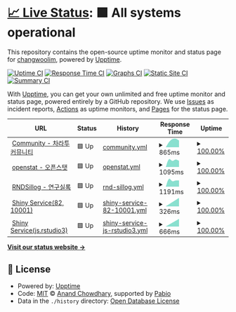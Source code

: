 # [📈 Live Status](https://ChangwooLim.github.io/zarathu-uptime-monitor): <!--live status--> **🟩 All systems operational**

This repository contains the open-source uptime monitor and status page for [changwoolim](https://ChangwooLim.github.io/zarathu-uptime-monitor), powered by [Upptime](https://github.com/upptime/upptime).

[![Uptime CI](https://github.com/ChangwooLim/zarathu-uptime-monitor/workflows/Uptime%20CI/badge.svg)](https://github.com/ChangwooLim/zarathu-uptime-monitor/actions?query=workflow%3A%22Uptime+CI%22)
[![Response Time CI](https://github.com/ChangwooLim/zarathu-uptime-monitor/workflows/Response%20Time%20CI/badge.svg)](https://github.com/ChangwooLim/zarathu-uptime-monitor/actions?query=workflow%3A%22Response+Time+CI%22)
[![Graphs CI](https://github.com/ChangwooLim/zarathu-uptime-monitor/workflows/Graphs%20CI/badge.svg)](https://github.com/ChangwooLim/zarathu-uptime-monitor/actions?query=workflow%3A%22Graphs+CI%22)
[![Static Site CI](https://github.com/ChangwooLim/zarathu-uptime-monitor/workflows/Static%20Site%20CI/badge.svg)](https://github.com/ChangwooLim/zarathu-uptime-monitor/actions?query=workflow%3A%22Static+Site+CI%22)
[![Summary CI](https://github.com/ChangwooLim/zarathu-uptime-monitor/workflows/Summary%20CI/badge.svg)](https://github.com/ChangwooLim/zarathu-uptime-monitor/actions?query=workflow%3A%22Summary+CI%22)

With [Upptime](https://upptime.js.org), you can get your own unlimited and free uptime monitor and status page, powered entirely by a GitHub repository. We use [Issues](https://github.com/ChangwooLim/zarathu-uptime-monitor/issues) as incident reports, [Actions](https://github.com/ChangwooLim/zarathu-uptime-monitor/actions) as uptime monitors, and [Pages](https://ChangwooLim.github.io/zarathu-uptime-monitor) for the status page.

<!--start: status pages-->
<!-- This summary is generated by Upptime (https://github.com/upptime/upptime) -->
<!-- Do not edit this manually, your changes will be overwritten -->
<!-- prettier-ignore -->
| URL | Status | History | Response Time | Uptime |
| --- | ------ | ------- | ------------- | ------ |
| <img alt="" src="https://icons.duckduckgo.com/ip3/community.zarathu.com.ico" height="13"> [Community - 차라투 커뮤니티](https://community.zarathu.com) | 🟩 Up | [community.yml](https://github.com/ChangwooLim/zarathu-uptime-monitor/commits/HEAD/history/community.yml) | <details><summary><img alt="Response time graph" src="./graphs/community/response-time-week.png" height="20"> 865ms</summary><br><a href="https://ChangwooLim.github.io/zarathu-uptime-monitor/history/community"><img alt="Response time 865" src="https://img.shields.io/endpoint?url=https%3A%2F%2Fraw.githubusercontent.com%2FChangwooLim%2Fzarathu-uptime-monitor%2FHEAD%2Fapi%2Fcommunity%2Fresponse-time.json"></a><br><a href="https://ChangwooLim.github.io/zarathu-uptime-monitor/history/community"><img alt="24-hour response time 865" src="https://img.shields.io/endpoint?url=https%3A%2F%2Fraw.githubusercontent.com%2FChangwooLim%2Fzarathu-uptime-monitor%2FHEAD%2Fapi%2Fcommunity%2Fresponse-time-day.json"></a><br><a href="https://ChangwooLim.github.io/zarathu-uptime-monitor/history/community"><img alt="7-day response time 865" src="https://img.shields.io/endpoint?url=https%3A%2F%2Fraw.githubusercontent.com%2FChangwooLim%2Fzarathu-uptime-monitor%2FHEAD%2Fapi%2Fcommunity%2Fresponse-time-week.json"></a><br><a href="https://ChangwooLim.github.io/zarathu-uptime-monitor/history/community"><img alt="30-day response time 865" src="https://img.shields.io/endpoint?url=https%3A%2F%2Fraw.githubusercontent.com%2FChangwooLim%2Fzarathu-uptime-monitor%2FHEAD%2Fapi%2Fcommunity%2Fresponse-time-month.json"></a><br><a href="https://ChangwooLim.github.io/zarathu-uptime-monitor/history/community"><img alt="1-year response time 865" src="https://img.shields.io/endpoint?url=https%3A%2F%2Fraw.githubusercontent.com%2FChangwooLim%2Fzarathu-uptime-monitor%2FHEAD%2Fapi%2Fcommunity%2Fresponse-time-year.json"></a></details> | <details><summary><a href="https://ChangwooLim.github.io/zarathu-uptime-monitor/history/community">100.00%</a></summary><a href="https://ChangwooLim.github.io/zarathu-uptime-monitor/history/community"><img alt="All-time uptime 100.00%" src="https://img.shields.io/endpoint?url=https%3A%2F%2Fraw.githubusercontent.com%2FChangwooLim%2Fzarathu-uptime-monitor%2FHEAD%2Fapi%2Fcommunity%2Fuptime.json"></a><br><a href="https://ChangwooLim.github.io/zarathu-uptime-monitor/history/community"><img alt="24-hour uptime 100.00%" src="https://img.shields.io/endpoint?url=https%3A%2F%2Fraw.githubusercontent.com%2FChangwooLim%2Fzarathu-uptime-monitor%2FHEAD%2Fapi%2Fcommunity%2Fuptime-day.json"></a><br><a href="https://ChangwooLim.github.io/zarathu-uptime-monitor/history/community"><img alt="7-day uptime 100.00%" src="https://img.shields.io/endpoint?url=https%3A%2F%2Fraw.githubusercontent.com%2FChangwooLim%2Fzarathu-uptime-monitor%2FHEAD%2Fapi%2Fcommunity%2Fuptime-week.json"></a><br><a href="https://ChangwooLim.github.io/zarathu-uptime-monitor/history/community"><img alt="30-day uptime 100.00%" src="https://img.shields.io/endpoint?url=https%3A%2F%2Fraw.githubusercontent.com%2FChangwooLim%2Fzarathu-uptime-monitor%2FHEAD%2Fapi%2Fcommunity%2Fuptime-month.json"></a><br><a href="https://ChangwooLim.github.io/zarathu-uptime-monitor/history/community"><img alt="1-year uptime 100.00%" src="https://img.shields.io/endpoint?url=https%3A%2F%2Fraw.githubusercontent.com%2FChangwooLim%2Fzarathu-uptime-monitor%2FHEAD%2Fapi%2Fcommunity%2Fuptime-year.json"></a></details>
| <img alt="" src="https://icons.duckduckgo.com/ip3/openstat.ai.ico" height="13"> [openstat - 오픈스탯](https://openstat.ai) | 🟩 Up | [openstat.yml](https://github.com/ChangwooLim/zarathu-uptime-monitor/commits/HEAD/history/openstat.yml) | <details><summary><img alt="Response time graph" src="./graphs/openstat/response-time-week.png" height="20"> 1095ms</summary><br><a href="https://ChangwooLim.github.io/zarathu-uptime-monitor/history/openstat"><img alt="Response time 1095" src="https://img.shields.io/endpoint?url=https%3A%2F%2Fraw.githubusercontent.com%2FChangwooLim%2Fzarathu-uptime-monitor%2FHEAD%2Fapi%2Fopenstat%2Fresponse-time.json"></a><br><a href="https://ChangwooLim.github.io/zarathu-uptime-monitor/history/openstat"><img alt="24-hour response time 1095" src="https://img.shields.io/endpoint?url=https%3A%2F%2Fraw.githubusercontent.com%2FChangwooLim%2Fzarathu-uptime-monitor%2FHEAD%2Fapi%2Fopenstat%2Fresponse-time-day.json"></a><br><a href="https://ChangwooLim.github.io/zarathu-uptime-monitor/history/openstat"><img alt="7-day response time 1095" src="https://img.shields.io/endpoint?url=https%3A%2F%2Fraw.githubusercontent.com%2FChangwooLim%2Fzarathu-uptime-monitor%2FHEAD%2Fapi%2Fopenstat%2Fresponse-time-week.json"></a><br><a href="https://ChangwooLim.github.io/zarathu-uptime-monitor/history/openstat"><img alt="30-day response time 1095" src="https://img.shields.io/endpoint?url=https%3A%2F%2Fraw.githubusercontent.com%2FChangwooLim%2Fzarathu-uptime-monitor%2FHEAD%2Fapi%2Fopenstat%2Fresponse-time-month.json"></a><br><a href="https://ChangwooLim.github.io/zarathu-uptime-monitor/history/openstat"><img alt="1-year response time 1095" src="https://img.shields.io/endpoint?url=https%3A%2F%2Fraw.githubusercontent.com%2FChangwooLim%2Fzarathu-uptime-monitor%2FHEAD%2Fapi%2Fopenstat%2Fresponse-time-year.json"></a></details> | <details><summary><a href="https://ChangwooLim.github.io/zarathu-uptime-monitor/history/openstat">100.00%</a></summary><a href="https://ChangwooLim.github.io/zarathu-uptime-monitor/history/openstat"><img alt="All-time uptime 100.00%" src="https://img.shields.io/endpoint?url=https%3A%2F%2Fraw.githubusercontent.com%2FChangwooLim%2Fzarathu-uptime-monitor%2FHEAD%2Fapi%2Fopenstat%2Fuptime.json"></a><br><a href="https://ChangwooLim.github.io/zarathu-uptime-monitor/history/openstat"><img alt="24-hour uptime 100.00%" src="https://img.shields.io/endpoint?url=https%3A%2F%2Fraw.githubusercontent.com%2FChangwooLim%2Fzarathu-uptime-monitor%2FHEAD%2Fapi%2Fopenstat%2Fuptime-day.json"></a><br><a href="https://ChangwooLim.github.io/zarathu-uptime-monitor/history/openstat"><img alt="7-day uptime 100.00%" src="https://img.shields.io/endpoint?url=https%3A%2F%2Fraw.githubusercontent.com%2FChangwooLim%2Fzarathu-uptime-monitor%2FHEAD%2Fapi%2Fopenstat%2Fuptime-week.json"></a><br><a href="https://ChangwooLim.github.io/zarathu-uptime-monitor/history/openstat"><img alt="30-day uptime 100.00%" src="https://img.shields.io/endpoint?url=https%3A%2F%2Fraw.githubusercontent.com%2FChangwooLim%2Fzarathu-uptime-monitor%2FHEAD%2Fapi%2Fopenstat%2Fuptime-month.json"></a><br><a href="https://ChangwooLim.github.io/zarathu-uptime-monitor/history/openstat"><img alt="1-year uptime 100.00%" src="https://img.shields.io/endpoint?url=https%3A%2F%2Fraw.githubusercontent.com%2FChangwooLim%2Fzarathu-uptime-monitor%2FHEAD%2Fapi%2Fopenstat%2Fuptime-year.json"></a></details>
| <img alt="" src="https://icons.duckduckgo.com/ip3/rndsillog.com.ico" height="13"> [RNDSillog - 연구실록](https://rndsillog.com) | 🟩 Up | [rnd-sillog.yml](https://github.com/ChangwooLim/zarathu-uptime-monitor/commits/HEAD/history/rnd-sillog.yml) | <details><summary><img alt="Response time graph" src="./graphs/rnd-sillog/response-time-week.png" height="20"> 1191ms</summary><br><a href="https://ChangwooLim.github.io/zarathu-uptime-monitor/history/rnd-sillog"><img alt="Response time 1191" src="https://img.shields.io/endpoint?url=https%3A%2F%2Fraw.githubusercontent.com%2FChangwooLim%2Fzarathu-uptime-monitor%2FHEAD%2Fapi%2Frnd-sillog%2Fresponse-time.json"></a><br><a href="https://ChangwooLim.github.io/zarathu-uptime-monitor/history/rnd-sillog"><img alt="24-hour response time 1191" src="https://img.shields.io/endpoint?url=https%3A%2F%2Fraw.githubusercontent.com%2FChangwooLim%2Fzarathu-uptime-monitor%2FHEAD%2Fapi%2Frnd-sillog%2Fresponse-time-day.json"></a><br><a href="https://ChangwooLim.github.io/zarathu-uptime-monitor/history/rnd-sillog"><img alt="7-day response time 1191" src="https://img.shields.io/endpoint?url=https%3A%2F%2Fraw.githubusercontent.com%2FChangwooLim%2Fzarathu-uptime-monitor%2FHEAD%2Fapi%2Frnd-sillog%2Fresponse-time-week.json"></a><br><a href="https://ChangwooLim.github.io/zarathu-uptime-monitor/history/rnd-sillog"><img alt="30-day response time 1191" src="https://img.shields.io/endpoint?url=https%3A%2F%2Fraw.githubusercontent.com%2FChangwooLim%2Fzarathu-uptime-monitor%2FHEAD%2Fapi%2Frnd-sillog%2Fresponse-time-month.json"></a><br><a href="https://ChangwooLim.github.io/zarathu-uptime-monitor/history/rnd-sillog"><img alt="1-year response time 1191" src="https://img.shields.io/endpoint?url=https%3A%2F%2Fraw.githubusercontent.com%2FChangwooLim%2Fzarathu-uptime-monitor%2FHEAD%2Fapi%2Frnd-sillog%2Fresponse-time-year.json"></a></details> | <details><summary><a href="https://ChangwooLim.github.io/zarathu-uptime-monitor/history/rnd-sillog">100.00%</a></summary><a href="https://ChangwooLim.github.io/zarathu-uptime-monitor/history/rnd-sillog"><img alt="All-time uptime 100.00%" src="https://img.shields.io/endpoint?url=https%3A%2F%2Fraw.githubusercontent.com%2FChangwooLim%2Fzarathu-uptime-monitor%2FHEAD%2Fapi%2Frnd-sillog%2Fuptime.json"></a><br><a href="https://ChangwooLim.github.io/zarathu-uptime-monitor/history/rnd-sillog"><img alt="24-hour uptime 100.00%" src="https://img.shields.io/endpoint?url=https%3A%2F%2Fraw.githubusercontent.com%2FChangwooLim%2Fzarathu-uptime-monitor%2FHEAD%2Fapi%2Frnd-sillog%2Fuptime-day.json"></a><br><a href="https://ChangwooLim.github.io/zarathu-uptime-monitor/history/rnd-sillog"><img alt="7-day uptime 100.00%" src="https://img.shields.io/endpoint?url=https%3A%2F%2Fraw.githubusercontent.com%2FChangwooLim%2Fzarathu-uptime-monitor%2FHEAD%2Fapi%2Frnd-sillog%2Fuptime-week.json"></a><br><a href="https://ChangwooLim.github.io/zarathu-uptime-monitor/history/rnd-sillog"><img alt="30-day uptime 100.00%" src="https://img.shields.io/endpoint?url=https%3A%2F%2Fraw.githubusercontent.com%2FChangwooLim%2Fzarathu-uptime-monitor%2FHEAD%2Fapi%2Frnd-sillog%2Fuptime-month.json"></a><br><a href="https://ChangwooLim.github.io/zarathu-uptime-monitor/history/rnd-sillog"><img alt="1-year uptime 100.00%" src="https://img.shields.io/endpoint?url=https%3A%2F%2Fraw.githubusercontent.com%2FChangwooLim%2Fzarathu-uptime-monitor%2FHEAD%2Fapi%2Frnd-sillog%2Fuptime-year.json"></a></details>
| <img alt="" src="https://icons.duckduckgo.com/ip3/210.116.101.82.ico" height="13"> [Shiny Service(82, 10001)](http://210.116.101.82:10001) | 🟩 Up | [shiny-service-82-10001.yml](https://github.com/ChangwooLim/zarathu-uptime-monitor/commits/HEAD/history/shiny-service-82-10001.yml) | <details><summary><img alt="Response time graph" src="./graphs/shiny-service-82-10001/response-time-week.png" height="20"> 326ms</summary><br><a href="https://ChangwooLim.github.io/zarathu-uptime-monitor/history/shiny-service-82-10001"><img alt="Response time 326" src="https://img.shields.io/endpoint?url=https%3A%2F%2Fraw.githubusercontent.com%2FChangwooLim%2Fzarathu-uptime-monitor%2FHEAD%2Fapi%2Fshiny-service-82-10001%2Fresponse-time.json"></a><br><a href="https://ChangwooLim.github.io/zarathu-uptime-monitor/history/shiny-service-82-10001"><img alt="24-hour response time 326" src="https://img.shields.io/endpoint?url=https%3A%2F%2Fraw.githubusercontent.com%2FChangwooLim%2Fzarathu-uptime-monitor%2FHEAD%2Fapi%2Fshiny-service-82-10001%2Fresponse-time-day.json"></a><br><a href="https://ChangwooLim.github.io/zarathu-uptime-monitor/history/shiny-service-82-10001"><img alt="7-day response time 326" src="https://img.shields.io/endpoint?url=https%3A%2F%2Fraw.githubusercontent.com%2FChangwooLim%2Fzarathu-uptime-monitor%2FHEAD%2Fapi%2Fshiny-service-82-10001%2Fresponse-time-week.json"></a><br><a href="https://ChangwooLim.github.io/zarathu-uptime-monitor/history/shiny-service-82-10001"><img alt="30-day response time 326" src="https://img.shields.io/endpoint?url=https%3A%2F%2Fraw.githubusercontent.com%2FChangwooLim%2Fzarathu-uptime-monitor%2FHEAD%2Fapi%2Fshiny-service-82-10001%2Fresponse-time-month.json"></a><br><a href="https://ChangwooLim.github.io/zarathu-uptime-monitor/history/shiny-service-82-10001"><img alt="1-year response time 326" src="https://img.shields.io/endpoint?url=https%3A%2F%2Fraw.githubusercontent.com%2FChangwooLim%2Fzarathu-uptime-monitor%2FHEAD%2Fapi%2Fshiny-service-82-10001%2Fresponse-time-year.json"></a></details> | <details><summary><a href="https://ChangwooLim.github.io/zarathu-uptime-monitor/history/shiny-service-82-10001">100.00%</a></summary><a href="https://ChangwooLim.github.io/zarathu-uptime-monitor/history/shiny-service-82-10001"><img alt="All-time uptime 100.00%" src="https://img.shields.io/endpoint?url=https%3A%2F%2Fraw.githubusercontent.com%2FChangwooLim%2Fzarathu-uptime-monitor%2FHEAD%2Fapi%2Fshiny-service-82-10001%2Fuptime.json"></a><br><a href="https://ChangwooLim.github.io/zarathu-uptime-monitor/history/shiny-service-82-10001"><img alt="24-hour uptime 100.00%" src="https://img.shields.io/endpoint?url=https%3A%2F%2Fraw.githubusercontent.com%2FChangwooLim%2Fzarathu-uptime-monitor%2FHEAD%2Fapi%2Fshiny-service-82-10001%2Fuptime-day.json"></a><br><a href="https://ChangwooLim.github.io/zarathu-uptime-monitor/history/shiny-service-82-10001"><img alt="7-day uptime 100.00%" src="https://img.shields.io/endpoint?url=https%3A%2F%2Fraw.githubusercontent.com%2FChangwooLim%2Fzarathu-uptime-monitor%2FHEAD%2Fapi%2Fshiny-service-82-10001%2Fuptime-week.json"></a><br><a href="https://ChangwooLim.github.io/zarathu-uptime-monitor/history/shiny-service-82-10001"><img alt="30-day uptime 100.00%" src="https://img.shields.io/endpoint?url=https%3A%2F%2Fraw.githubusercontent.com%2FChangwooLim%2Fzarathu-uptime-monitor%2FHEAD%2Fapi%2Fshiny-service-82-10001%2Fuptime-month.json"></a><br><a href="https://ChangwooLim.github.io/zarathu-uptime-monitor/history/shiny-service-82-10001"><img alt="1-year uptime 100.00%" src="https://img.shields.io/endpoint?url=https%3A%2F%2Fraw.githubusercontent.com%2FChangwooLim%2Fzarathu-uptime-monitor%2FHEAD%2Fapi%2Fshiny-service-82-10001%2Fuptime-year.json"></a></details>
| <img alt="" src="https://icons.duckduckgo.com/ip3/js.rstudio3.zarathu.com.ico" height="13"> [Shiny Service(js.rstudio3)](https://js.rstudio3.zarathu.com/shiny/) | 🟩 Up | [shiny-service-js-rstudio3.yml](https://github.com/ChangwooLim/zarathu-uptime-monitor/commits/HEAD/history/shiny-service-js-rstudio3.yml) | <details><summary><img alt="Response time graph" src="./graphs/shiny-service-js-rstudio3/response-time-week.png" height="20"> 666ms</summary><br><a href="https://ChangwooLim.github.io/zarathu-uptime-monitor/history/shiny-service-js-rstudio3"><img alt="Response time 666" src="https://img.shields.io/endpoint?url=https%3A%2F%2Fraw.githubusercontent.com%2FChangwooLim%2Fzarathu-uptime-monitor%2FHEAD%2Fapi%2Fshiny-service-js-rstudio3%2Fresponse-time.json"></a><br><a href="https://ChangwooLim.github.io/zarathu-uptime-monitor/history/shiny-service-js-rstudio3"><img alt="24-hour response time 666" src="https://img.shields.io/endpoint?url=https%3A%2F%2Fraw.githubusercontent.com%2FChangwooLim%2Fzarathu-uptime-monitor%2FHEAD%2Fapi%2Fshiny-service-js-rstudio3%2Fresponse-time-day.json"></a><br><a href="https://ChangwooLim.github.io/zarathu-uptime-monitor/history/shiny-service-js-rstudio3"><img alt="7-day response time 666" src="https://img.shields.io/endpoint?url=https%3A%2F%2Fraw.githubusercontent.com%2FChangwooLim%2Fzarathu-uptime-monitor%2FHEAD%2Fapi%2Fshiny-service-js-rstudio3%2Fresponse-time-week.json"></a><br><a href="https://ChangwooLim.github.io/zarathu-uptime-monitor/history/shiny-service-js-rstudio3"><img alt="30-day response time 666" src="https://img.shields.io/endpoint?url=https%3A%2F%2Fraw.githubusercontent.com%2FChangwooLim%2Fzarathu-uptime-monitor%2FHEAD%2Fapi%2Fshiny-service-js-rstudio3%2Fresponse-time-month.json"></a><br><a href="https://ChangwooLim.github.io/zarathu-uptime-monitor/history/shiny-service-js-rstudio3"><img alt="1-year response time 666" src="https://img.shields.io/endpoint?url=https%3A%2F%2Fraw.githubusercontent.com%2FChangwooLim%2Fzarathu-uptime-monitor%2FHEAD%2Fapi%2Fshiny-service-js-rstudio3%2Fresponse-time-year.json"></a></details> | <details><summary><a href="https://ChangwooLim.github.io/zarathu-uptime-monitor/history/shiny-service-js-rstudio3">100.00%</a></summary><a href="https://ChangwooLim.github.io/zarathu-uptime-monitor/history/shiny-service-js-rstudio3"><img alt="All-time uptime 100.00%" src="https://img.shields.io/endpoint?url=https%3A%2F%2Fraw.githubusercontent.com%2FChangwooLim%2Fzarathu-uptime-monitor%2FHEAD%2Fapi%2Fshiny-service-js-rstudio3%2Fuptime.json"></a><br><a href="https://ChangwooLim.github.io/zarathu-uptime-monitor/history/shiny-service-js-rstudio3"><img alt="24-hour uptime 100.00%" src="https://img.shields.io/endpoint?url=https%3A%2F%2Fraw.githubusercontent.com%2FChangwooLim%2Fzarathu-uptime-monitor%2FHEAD%2Fapi%2Fshiny-service-js-rstudio3%2Fuptime-day.json"></a><br><a href="https://ChangwooLim.github.io/zarathu-uptime-monitor/history/shiny-service-js-rstudio3"><img alt="7-day uptime 100.00%" src="https://img.shields.io/endpoint?url=https%3A%2F%2Fraw.githubusercontent.com%2FChangwooLim%2Fzarathu-uptime-monitor%2FHEAD%2Fapi%2Fshiny-service-js-rstudio3%2Fuptime-week.json"></a><br><a href="https://ChangwooLim.github.io/zarathu-uptime-monitor/history/shiny-service-js-rstudio3"><img alt="30-day uptime 100.00%" src="https://img.shields.io/endpoint?url=https%3A%2F%2Fraw.githubusercontent.com%2FChangwooLim%2Fzarathu-uptime-monitor%2FHEAD%2Fapi%2Fshiny-service-js-rstudio3%2Fuptime-month.json"></a><br><a href="https://ChangwooLim.github.io/zarathu-uptime-monitor/history/shiny-service-js-rstudio3"><img alt="1-year uptime 100.00%" src="https://img.shields.io/endpoint?url=https%3A%2F%2Fraw.githubusercontent.com%2FChangwooLim%2Fzarathu-uptime-monitor%2FHEAD%2Fapi%2Fshiny-service-js-rstudio3%2Fuptime-year.json"></a></details>

<!--end: status pages-->

[**Visit our status website →**](https://ChangwooLim.github.io/zarathu-uptime-monitor)

## 📄 License

- Powered by: [Upptime](https://github.com/upptime/upptime)
- Code: [MIT](./LICENSE) © [Anand Chowdhary](https://anandchowdhary.com), supported by [Pabio](https://pabio.com)
- Data in the `./history` directory: [Open Database License](https://opendatacommons.org/licenses/odbl/1-0/)
